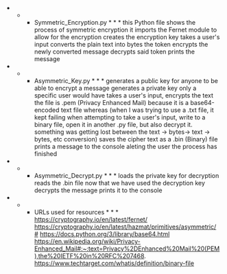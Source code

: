 * * * Symmetric_Encryption.py * * *
this Python file shows the process of symmetric encryption
it imports the Fernet module to allow for the encryption
creates the encryption key
takes a user's input
converts the plain text into bytes
the token encrypts the newly converted message
decrypts said token
prints the message


* * * Asymmetric_Key.py * * *
generates a public key for anyone to be able to encrypt a message
generates a private key only a specific user would have
takes a user's input, encrypts the text
the file is .pem (Privacy Enhanced Mail) because it is a base64-encoded text file whereas
(when I was trying to use a .txt file, it kept failing when attempting to take a user's input, write to a binary file, open it in another .py file, but also decrypt it. something was getting lost between the text -> bytes-> text -> bytes, etc conversion)
 saves the cipher text as a .bin (Binary) file
prints a message to the console aleting the user the process has finished

* * * Asymmetric_Decrypt.py * * *
loads the private key for decryption
reads the .bin file now that we have used the decryption key
decrypts the message
prints it to the console


* * * URLs used for resources * * *
https://cryptography.io/en/latest/fernet/
https://cryptography.io/en/latest/hazmat/primitives/asymmetric/#
https://docs.python.org/3/library/base64.html
https://en.wikipedia.org/wiki/Privacy-Enhanced_Mail#:~:text=Privacy%2DEnhanced%20Mail%20(PEM),the%20IETF%20in%20RFC%207468.
https://www.techtarget.com/whatis/definition/binary-file
